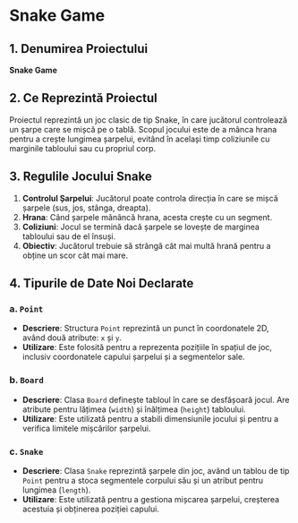 # Snake Game

## 1. Denumirea Proiectului
**Snake Game**

## 2. Ce Reprezintă Proiectul
Proiectul reprezintă un joc clasic de tip Snake, în care jucătorul controlează un șarpe care se mișcă pe o tablă. Scopul jocului este de a mânca hrana pentru a crește lungimea șarpelui, evitând în același timp coliziunile cu marginile tabloului sau cu propriul corp. 

## 3. Regulile Jocului Snake
1. **Controlul Șarpelui**: Jucătorul poate controla direcția în care se mișcă șarpele (sus, jos, stânga, dreapta).
2. **Hrana**: Când șarpele mănâncă hrana, acesta crește cu un segment.
3. **Coliziuni**: Jocul se termină dacă șarpele se lovește de marginea tabloului sau de el însuși.
4. **Obiectiv**: Jucătorul trebuie să strângă cât mai multă hrană pentru a obține un scor cât mai mare.

## 4. Tipurile de Date Noi Declarate

### a. `Point`
- **Descriere**: Structura `Point` reprezintă un punct în coordonatele 2D, având două atribute: `x` și `y`.
- **Utilizare**: Este folosită pentru a reprezenta pozițiile în spațiul de joc, inclusiv coordonatele capului șarpelui și a segmentelor sale.

### b. `Board`
- **Descriere**: Clasa `Board` definește tabloul în care se desfășoară jocul. Are atribute pentru lățimea (`width`) și înălțimea (`height`) tabloului.
- **Utilizare**: Este utilizată pentru a stabili dimensiunile jocului și pentru a verifica limitele mișcărilor șarpelui.

### c. `Snake`
- **Descriere**: Clasa `Snake` reprezintă șarpele din joc, având un tablou de tip `Point` pentru a stoca segmentele corpului său și un atribut pentru lungimea (`length`).
- **Utilizare**: Este utilizată pentru a gestiona mișcarea șarpelui, creșterea acestuia și obținerea poziției capului.

